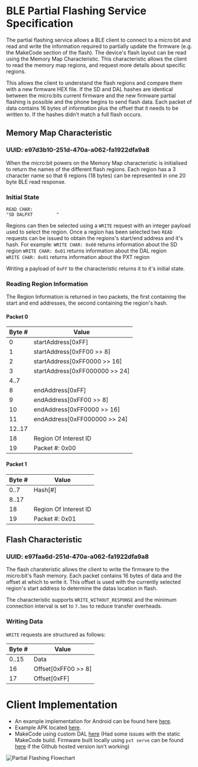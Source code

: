# BLE Partial Flashing Service Specification
The partial flashing service allows a BLE client to connect to a micro:bit and read and write the information required to partially update the firmware (e.g. the MakeCode section of the flash).
The device's flash layout can be read using the Memory Map Characteristic. This characteristic allows the client to read the memory map regions, and request more details about specific regions.

This allows the client to understand the flash regions and compare them with a new firmware HEX file. If the SD and DAL hashes are identical between the micro:bits current firmware and the new firmware partial flashing is possible and the phone begins to send flash data. Each packet of data contains 16 bytes of information plus the offset that it needs to be written to. If the hashes didn't match a full flash occurs.

## Memory Map Characteristic
### UUID: e97d3b10-251d-470a-a062-fa1922dfa9a8
When the micro:bit powers on the Memory Map characteristic is initialised to return the names of the different flash regions. Each region has a 3 character name so that 6 regions (18 bytes) can be represented in one 20 byte BLE read response.

### Initial State
```
READ CHAR:
"SD DALPXT         "
```

Regions can then be selected using a `WRITE` request with an integer payload used to select the region. Once a region has been selected two `READ` requests can be issued to obtain the regions's start/end address and it's hash.
For example: 
`WRITE CHAR: 0x00` returns information about the SD region
`WRITE CHAR: 0x01` returns information about the DAL region     
`WRITE CHAR: 0x01` returns information about the PXT region
     
Writing a payload of `0xFF` to the characteristic returns it to it's initial state.

### Reading Region Information
The Region Information is returned in two packets, the first containing the start and end addresses, the second containing the region's hash.
#### Packet 0
| Byte #  |  Value |
|---|---|
| 0 |  startAddress[0xFF] |
| 1 |  startAddress[0xFF00 >> 8] |
| 2 |  startAddress[0xFF0000 >> 16] |
| 3 |  startAddress[0xFF000000 >> 24] |
| 4..7 |  |
| 8 |  endAddress[0xFF] |
| 9 |  endAddress[0xFF00 >> 8] |
| 10 | endAddress[0xFF0000 >> 16] |
| 11 | endAddress[0xFF000000 >> 24] |
| 12..17 |   |
| 18 | Region Of Interest ID  |
| 19 |  Packet #: 0x00 |

#### Packet 1
| Byte #  |  Value |
|---|---|
| 0..7 |  Hash[#]
|8..17 | |
| 18 | Region Of Interest ID  |
| 19 |  Packet #: 0x01 |

## Flash Characteristic
### UUID: e97faa6d-251d-470a-a062-fa1922dfa9a8
The flash charateristic allows the client to write the firmware to the micro:bit's flash memory. Each packet contains 16 bytes of data and the offset at which to write it. This offset is used with the currently selected region's start address to determine the datas location in flash.

The characteristic supports `WRITE_WITHOUT_RESPONSE` and the minimum connection interval is set to `7.5ms` to reduce transfer overheads.

### Writing Data
`WRITE` requests are structured as follows:

| Byte # | Value |
|---|---|
|0..15| Data |
|16 | Offset[0xFF00 >> 8] |
| 17 | Offset[0xFF] |

# Client Implementation
- An example implementation for Android can be found here [here](https://github.com/microbit-sam/microbit-android/blob/partial-flash/app/src/main/java/com/samsung/microbit/service/PartialFlashService.java).
- Example APK located [here](https://github.com/microbit-sam/microbit-android/blob/partial-flash/app/build/outputs/apk/app-release-unsigned.apk).
- MakeCode using custom DAL [here](https://microbit-sam.github.io)
    (Had some issues with the static MakeCode build. Firmware built locally using `pxt serve` can be found [here](https://github.com/microbit-sam/docs/tree/master/test_firmware) if the Github hosted version isn't working)

![Partial Flashing Flowchart](pfs.png "Partial Flashing Flow")


